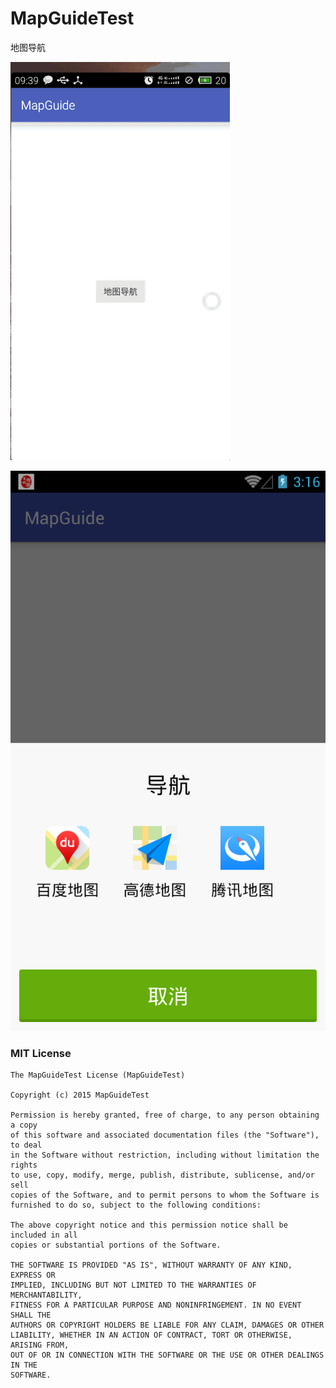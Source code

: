 # MapGuideTest


地图导航

![](https://github.com/CrazyTT/MapGuideTest/blob/master/pic/1232131312.gif?raw=true)

![](https://github.com/CrazyTT/MapGuideTest/blob/master/pic/device-2016-01-11-111638.png?raw=true)



### MIT License

```
The MapGuideTest License (MapGuideTest)

Copyright (c) 2015 MapGuideTest

Permission is hereby granted, free of charge, to any person obtaining a copy
of this software and associated documentation files (the "Software"), to deal
in the Software without restriction, including without limitation the rights
to use, copy, modify, merge, publish, distribute, sublicense, and/or sell
copies of the Software, and to permit persons to whom the Software is
furnished to do so, subject to the following conditions:

The above copyright notice and this permission notice shall be included in all
copies or substantial portions of the Software.

THE SOFTWARE IS PROVIDED "AS IS", WITHOUT WARRANTY OF ANY KIND, EXPRESS OR
IMPLIED, INCLUDING BUT NOT LIMITED TO THE WARRANTIES OF MERCHANTABILITY,
FITNESS FOR A PARTICULAR PURPOSE AND NONINFRINGEMENT. IN NO EVENT SHALL THE
AUTHORS OR COPYRIGHT HOLDERS BE LIABLE FOR ANY CLAIM, DAMAGES OR OTHER
LIABILITY, WHETHER IN AN ACTION OF CONTRACT, TORT OR OTHERWISE, ARISING FROM,
OUT OF OR IN CONNECTION WITH THE SOFTWARE OR THE USE OR OTHER DEALINGS IN THE
SOFTWARE.
```
